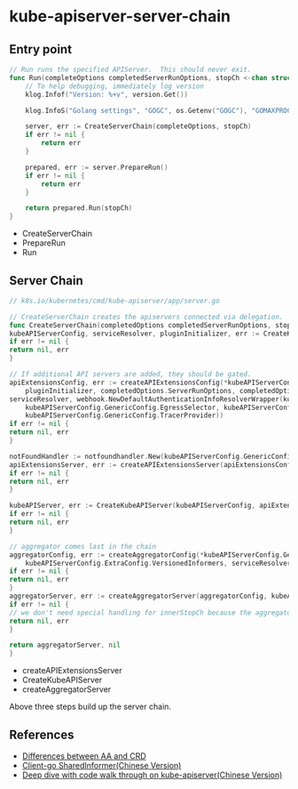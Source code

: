 # kube-apiserver-server-chain

## Entry point

```go
// Run runs the specified APIServer.  This should never exit.
func Run(completeOptions completedServerRunOptions, stopCh <-chan struct{}) error {
	// To help debugging, immediately log version
	klog.Infof("Version: %+v", version.Get())

	klog.InfoS("Golang settings", "GOGC", os.Getenv("GOGC"), "GOMAXPROCS", os.Getenv("GOMAXPROCS"), "GOTRACEBACK", os.Getenv("GOTRACEBACK"))

	server, err := CreateServerChain(completeOptions, stopCh)
	if err != nil {
		return err
	}

	prepared, err := server.PrepareRun()
	if err != nil {
		return err
	}

	return prepared.Run(stopCh)
}
```

- CreateServerChain
- PrepareRun
- Run

## Server Chain

```go
// k8s.io/kubernetes/cmd/kube-apiserver/app/server.go

// CreateServerChain creates the apiservers connected via delegation.
func CreateServerChain(completedOptions completedServerRunOptions, stopCh <-chan struct{}) (*aggregatorapiserver.APIAggregator, error) {
kubeAPIServerConfig, serviceResolver, pluginInitializer, err := CreateKubeAPIServerConfig(completedOptions)
if err != nil {
return nil, err
}

// If additional API servers are added, they should be gated.
apiExtensionsConfig, err := createAPIExtensionsConfig(*kubeAPIServerConfig.GenericConfig, kubeAPIServerConfig.ExtraConfig.VersionedInformers,
	pluginInitializer, completedOptions.ServerRunOptions, completedOptions.MasterCount,
serviceResolver, webhook.NewDefaultAuthenticationInfoResolverWrapper(kubeAPIServerConfig.ExtraConfig.ProxyTransport,
	kubeAPIServerConfig.GenericConfig.EgressSelector, kubeAPIServerConfig.GenericConfig.LoopbackClientConfig,
	kubeAPIServerConfig.GenericConfig.TracerProvider))
if err != nil {
return nil, err
}

notFoundHandler := notfoundhandler.New(kubeAPIServerConfig.GenericConfig.Serializer, genericapifilters.NoMuxAndDiscoveryIncompleteKey)
apiExtensionsServer, err := createAPIExtensionsServer(apiExtensionsConfig, genericapiserver.NewEmptyDelegateWithCustomHandler(notFoundHandler))
if err != nil {
return nil, err
}

kubeAPIServer, err := CreateKubeAPIServer(kubeAPIServerConfig, apiExtensionsServer.GenericAPIServer)
if err != nil {
return nil, err
}

// aggregator comes last in the chain
aggregatorConfig, err := createAggregatorConfig(*kubeAPIServerConfig.GenericConfig, completedOptions.ServerRunOptions,
	kubeAPIServerConfig.ExtraConfig.VersionedInformers, serviceResolver, kubeAPIServerConfig.ExtraConfig.ProxyTransport, pluginInitializer)
if err != nil {
return nil, err
}
aggregatorServer, err := createAggregatorServer(aggregatorConfig, kubeAPIServer.GenericAPIServer, apiExtensionsServer.Informers)
if err != nil {
// we don't need special handling for innerStopCh because the aggregator server doesn't create any go routines
return nil, err
}

return aggregatorServer, nil
}

```

- createAPIExtensionsServer
- CreateKubeAPIServer
- createAggregatorServer

Above three steps build up the server chain.

## References

- [Differences between AA and CRD](https://github.com/kubernetes-sigs/apiserver-builder-alpha/blob/master/docs/compare_with_kubebuilder.md)
- [Client-go SharedInformer(Chinese Version)](https://codeantenna.com/a/AwnDgzqPFa)
- [Deep dive with code walk through on kube-apiserver(Chinese Version)](https://blog.tianfeiyu.com/source-code-reading-notes/kubernetes/kube_apiserver.html)
